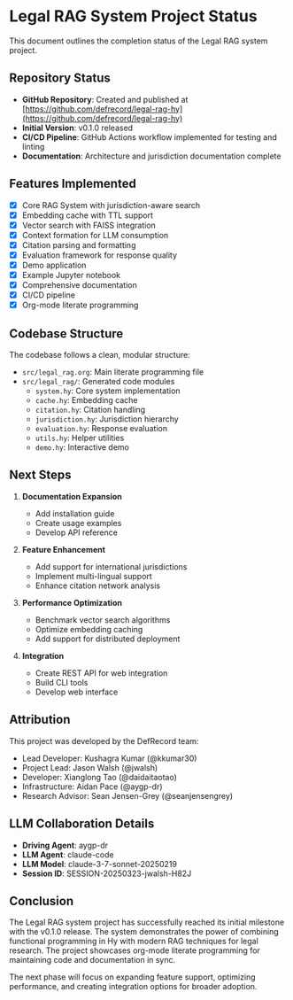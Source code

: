 # Legal RAG System Project Status

This document outlines the completion status of the Legal RAG system project.

## Repository Status

- **GitHub Repository**: Created and published at [https://github.com/defrecord/legal-rag-hy](https://github.com/defrecord/legal-rag-hy)
- **Initial Version**: v0.1.0 released
- **CI/CD Pipeline**: GitHub Actions workflow implemented for testing and linting
- **Documentation**: Architecture and jurisdiction documentation complete

## Features Implemented

- [x] Core RAG System with jurisdiction-aware search
- [x] Embedding cache with TTL support
- [x] Vector search with FAISS integration
- [x] Context formation for LLM consumption
- [x] Citation parsing and formatting
- [x] Evaluation framework for response quality
- [x] Demo application
- [x] Example Jupyter notebook
- [x] Comprehensive documentation
- [x] CI/CD pipeline
- [x] Org-mode literate programming

## Codebase Structure

The codebase follows a clean, modular structure:

- `src/legal_rag.org`: Main literate programming file
- `src/legal_rag/`: Generated code modules
  - `system.hy`: Core system implementation
  - `cache.hy`: Embedding cache
  - `citation.hy`: Citation handling
  - `jurisdiction.hy`: Jurisdiction hierarchy
  - `evaluation.hy`: Response evaluation
  - `utils.hy`: Helper utilities
  - `demo.hy`: Interactive demo

## Next Steps

1. **Documentation Expansion**
   - Add installation guide
   - Create usage examples
   - Develop API reference

2. **Feature Enhancement**
   - Add support for international jurisdictions
   - Implement multi-lingual support
   - Enhance citation network analysis

3. **Performance Optimization**
   - Benchmark vector search algorithms
   - Optimize embedding caching
   - Add support for distributed deployment

4. **Integration**
   - Create REST API for web integration
   - Build CLI tools
   - Develop web interface

## Attribution

This project was developed by the DefRecord team:

- Lead Developer: Kushagra Kumar (@kkumar30)
- Project Lead: Jason Walsh (@jwalsh)
- Developer: Xianglong Tao (@daidaitaotao)
- Infrastructure: Aidan Pace (@aygp-dr)
- Research Advisor: Sean Jensen-Grey (@seanjensengrey)

## LLM Collaboration Details

- **Driving Agent**: aygp-dr
- **LLM Agent**: claude-code
- **LLM Model**: claude-3-7-sonnet-20250219
- **Session ID**: SESSION-20250323-jwalsh-H82J

## Conclusion

The Legal RAG system project has successfully reached its initial milestone with the v0.1.0 release. The system demonstrates the power of combining functional programming in Hy with modern RAG techniques for legal research. The project showcases org-mode literate programming for maintaining code and documentation in sync.

The next phase will focus on expanding feature support, optimizing performance, and creating integration options for broader adoption.
